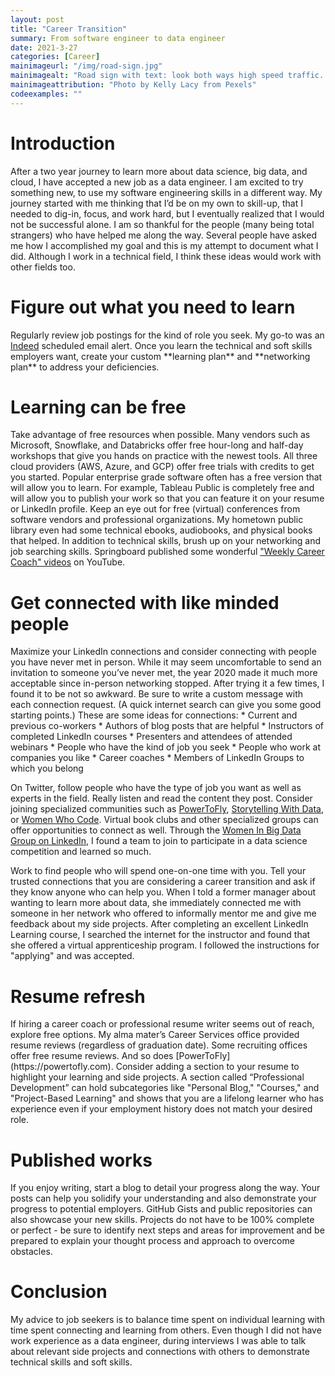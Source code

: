 ```yaml
---
layout: post
title: "Career Transition"
summary: From software engineer to data engineer
date: 2021-3-27  
categories: [Career]
mainimageurl: "/img/road-sign.jpg"
mainimagealt: "Road sign with text: look both ways high speed traffic.  And arrows pointing left and right."
mainimageattribution: "Photo by Kelly Lacy from Pexels"
codeexamples: ""
---
```


<h1 class="h4">Introduction</h1>
After a two year journey to learn more about data science, big data, and cloud, I have accepted a new job as a data engineer.  I am excited to try something new, to use my software engineering skills in a different way.  My journey started with me thinking that I’d be on my own to skill-up, that I needed to dig-in, focus, and work hard, but I eventually realized that I would not be successful alone.  I am so thankful for the people (many being total strangers) who have helped me along the way.  Several people have asked me how I accomplished my goal and this is my attempt to document what I did.  Although I work in a technical field, I think these ideas would work with other fields too.    

  
<h1 class="h4">Figure out what you need to learn</h1>
Regularly review job postings for the kind of role you seek.  My go-to was an <a href="https://www.indeed.com" target="_blank">Indeed</a> scheduled email alert.  Once you learn the technical and soft skills employers want, create your custom **learning plan** and **networking plan** to address your deficiencies.    

<h1 class="h4">Learning can be free</h1>
Take advantage of free resources when possible.  Many vendors such as Microsoft, Snowflake, and Databricks offer free hour-long and half-day workshops that give you hands on practice with the newest tools.  All three cloud providers (AWS, Azure, and GCP) offer free trials with credits to get you started.  Popular enterprise grade software often has a free version that will allow you to learn.  For example, Tableau Public is completely free and will allow you to publish your work so that you can feature it on your resume or LinkedIn profile.  Keep an eye out for free (virtual) conferences from software vendors and professional organizations.  My hometown public library even had some technical ebooks, audiobooks, and physical books that helped.  In addition to technical skills, brush up on your networking and job searching skills.  Springboard published some wonderful <a href="https://www.youtube.com/watch?v=A8BDl8g8xLM" target="_blank">"Weekly Career Coach" videos</a> on YouTube.  

<h1 class="h4">Get connected with like minded people</h1>
Maximize your LinkedIn connections and consider connecting with people you have never met in person.  While it may seem uncomfortable to send an invitation to someone you’ve never met, the year 2020 made it much more acceptable since in-person networking stopped.  After trying it a few times, I found it to be not so awkward.  Be sure to write a custom message with each connection request.  (A quick internet search can give you some good starting points.)  These are some ideas for connections:  
* Current and previous co-workers
* Authors of blog posts that are helpful
* Instructors of completed LinkedIn courses
* Presenters and attendees of attended webinars 
* People who have the kind of job you seek
* People who work at companies you like
* Career coaches
* Members of LinkedIn Groups to which you belong

On Twitter, follow people who have the type of job you want as well as experts in the field. Really listen and read the content they post.  Consider joining specialized communities such as <a href="https://powertofly.com" target="_blank">PowerToFly</a>, <a href="http://www.storytellingwithdata.com" target="_blank">Storytelling With Data</a>, or <a href="https://www.womenwhocode.com/networks" target="_blank">Women Who Code</a>.  Virtual book clubs and other specialized groups can offer opportunities to connect as well.  Through the <a href="https://www.linkedin.com/company/women-in-big-data/" target="_blank">Women In Big Data Group on LinkedIn</a>, I found a team to join to participate in a data science competition and learned so much.

Work to find people who will spend one-on-one time with you.  Tell your trusted connections that you are considering a career transition and ask if they know anyone who can help you.  When I told a former manager about wanting to learn more about data, she immediately connected me with someone in her network who offered to informally mentor me and give me feedback about my side projects.  After completing an excellent LinkedIn Learning course, I searched the internet for the instructor and found that she offered a virtual apprenticeship program.  I followed the instructions for "applying" and was accepted.  

<h1 class="h4">Resume refresh</h1>
If hiring a career coach or professional resume writer seems out of reach, explore free options.  My alma mater’s Career Services office provided resume reviews (regardless of graduation date).  Some recruiting offices offer free resume reviews.  And so does [PowerToFly](https://powertofly.com).  Consider adding a section to your resume to highlight your learning and side projects.  A section called “Professional Development” can hold subcategories like "Personal Blog," "Courses," and "Project-Based Learning" and shows that you are a lifelong learner who has experience even if your employment history does not match your desired role.  

<h1 class="h4">Published works</h1>
If you enjoy writing, start a blog to detail your progress along the way.  Your posts can help you solidify your understanding and also demonstrate your progress to potential employers.  GitHub Gists and public repositories can also showcase your new skills.  Projects do not have to be 100% complete or perfect - be sure to identify next steps and areas for improvement and be prepared to explain your thought process and approach to overcome obstacles.   

<h1 class="h4">Conclusion</h1>
My advice to job seekers is to balance time spent on individual learning with time spent connecting and learning from others.  Even though I did not have work experience as a data engineer, during interviews I was able to talk about relevant side projects and connections with others to demonstrate technical skills and soft skills.